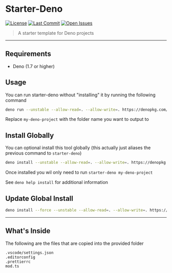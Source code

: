 # Starter-Deno

[![License][license-img]](https://github.com/astraloverflow/starter-deno/blob/master/LICENSE)
[![Last Commit][last-commit-img]](https://github.com/astraloverflow/starter-deno/commits/master)
[![Open Issues][issues-img]](https://github.com/astraloverflow/starter-deno/issues)

> A starter template for Deno projects

---

## Requirements

- Deno (1.7 or higher)

## Usage

You can run starter-deno without "installing" it by running the following command

```bash
deno run --unstable --allow-read=. --allow-write=. https://denopkg.com/astraloverflow/starter-deno/cli.ts my-deno-project
```

Replace `my-deno-project` with the folder name you want to output to

## Install Globally

You can optional install this tool globally (this actually just aliases the previous command to `starter-deno`)

```bash
deno install --unstable --allow-read=. --allow-write=. https://denopkg.com/astraloverflow/starter-deno/cli.ts
```

Once installed you wil only need to run `starter-deno my-deno-project`

See `deno help install` for additional information

## Update Global Install

```bash
deno install --force --unstable --allow-read=. --allow-write=. https://denopkg.com/astraloverflow/starter-deno/cli.ts
```

---

## What's Inside

The following are the files that are copied into the provided folder

```text
.vscode/settings.json
.editorconfig
.prettierrc
mod.ts
```

[license-img]: https://img.shields.io/github/license/astraloverflow/starter-deno.svg
[last-commit-img]: https://img.shields.io/github/last-commit/astraloverflow/starter-deno.svg
[issues-img]: https://img.shields.io/github/issues-raw/astraloverflow/starter-deno.svg
